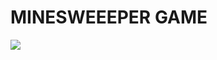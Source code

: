 # MINESWEEEPER GAME

![](C:\Users\nhuyn\IdeaProjects\MineSweeper\src\com\company\minesweeperdemo.gif)